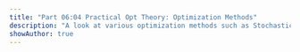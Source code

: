 ```yaml
---
title: "Part 06:04 Practical Opt Theory: Optimization Methods"
description: "A look at various optimization methods such as Stochastic data perturbation, dynamic solving, multi-objective optimization, pattern generation, heuristic and Metaheuristic solvers, and more."
showAuthor: true
---
```


